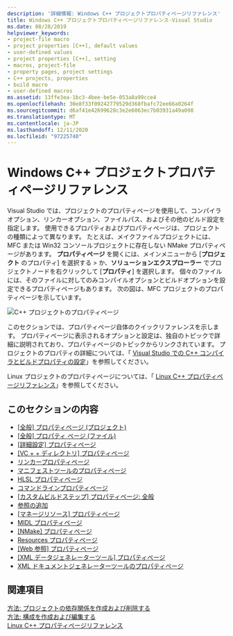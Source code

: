 ```yaml
---
description: '詳細情報: Windows C++ プロジェクトプロパティページリファレンス'
title: Windows C++ プロジェクトプロパティページリファレンス-Visual Studio
ms.date: 08/28/2019
helpviewer_keywords:
- project-file macro
- project properties [C++], default values
- user-defined values
- project properties [C++], setting
- macros, project-file
- property pages, project settings
- C++ projects, properties
- build macro
- user-defined macros
ms.assetid: 13ffe3ea-1bc3-4bee-be5e-053a8a99cce4
ms.openlocfilehash: 30e8f33f09242779529d368fbafc72ee66a0264f
ms.sourcegitcommit: d6af41e42699628c3e2e6063ec7b03931a49a098
ms.translationtype: MT
ms.contentlocale: ja-JP
ms.lasthandoff: 12/11/2020
ms.locfileid: "97225740"
---
```

# <a name="windows-c-project-property-page-reference"></a>Windows C++ プロジェクトプロパティページリファレンス

Visual Studio では、プロジェクトのプロパティページを使用して、コンパイラオプション、リンカーオプション、ファイルパス、およびその他のビルド設定を指定します。 使用できるプロパティおよびプロパティページは、プロジェクトの種類によって異なります。 たとえば、メイクファイルプロジェクトには、MFC または Win32 コンソールプロジェクトに存在しない NMake プロパティページがあります。 **プロパティページ** を開くには、メインメニューから [**プロジェクト** のプロパティ] を選択する  >  か、**ソリューションエクスプローラー** でプロジェクトノードを右クリックして [**プロパティ**] を選択します。 個々のファイルには、そのファイルに対してのみコンパイルオプションとビルドオプションを設定できるプロパティページもあります。 次の図は、MFC プロジェクトのプロパティページを示しています。

![C++ プロジェクトのプロパティページ](media/example-prop-page.png)

このセクションでは、プロパティページ自体のクイックリファレンスを示します。 プロパティページに表示されるオプションと設定は、独自のトピックで詳細に説明されており、プロパティページのトピックからリンクされています。 プロジェクトのプロパティの詳細については、「 [Visual Studio での C++ コンパイラとビルドプロパティの設定](../working-with-project-properties.md)」を参照してください。

Linux プロジェクトのプロパティページについては、「 [Linux C++ プロパティページリファレンス](../../linux/prop-pages-linux.md)」を参照してください。

## <a name="in-this-section"></a>このセクションの内容

- [[全般] プロパティページ (プロジェクト)](general-property-page-project.md)
- [[全般] プロパティ ページ (ファイル)](general-property-page-file.md)
- [[詳細設定] プロパティページ](advanced-property-page.md)
- [[VC + + ディレクトリ] プロパティページ](vcpp-directories-property-page.md)
- [リンカープロパティページ](linker-property-pages.md)
- [マニフェストツールのプロパティページ](manifest-tool-property-pages.md)
- [HLSL プロパティページ](hlsl-property-pages.md)
- [コマンドラインプロパティページ](command-line-property-pages.md)
- [[カスタムビルドステップ] プロパティページ: 全般](custom-build-step-property-page-general.md)
- [参照の追加](../adding-references-in-visual-cpp-projects.md)
- [[マネージリソース] プロパティページ](managed-resources-property-page.md)
- [MIDL プロパティページ](midl-property-pages.md)
- [[NMake] プロパティページ](nmake-property-page.md)
- [Resources プロパティページ](resources-property-pages.md)
- [[Web 参照] プロパティページ](web-references-property-page.md)
- [[XML データジェネレーターツール] プロパティページ](xml-data-generator-tool-property-page.md)
- [XML ドキュメントジェネレーターツールのプロパティページ](xml-document-generator-tool-property-pages.md)

## <a name="see-also"></a>関連項目

[方法: プロジェクトの依存関係を作成および削除する](/visualstudio/ide/how-to-create-and-remove-project-dependencies)<br/>
[方法: 構成を作成および編集する](/visualstudio/ide/how-to-create-and-edit-configurations)<br/>
[Linux C++ プロパティページリファレンス](../../linux/prop-pages-linux.md)
